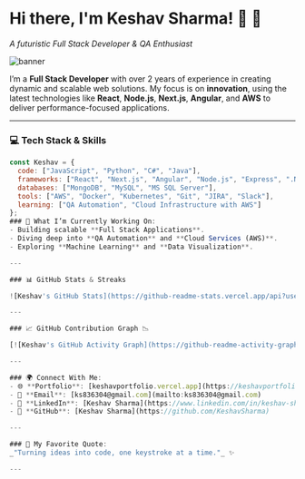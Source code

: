 # Hi there, I'm Keshav Sharma! 👋 🚀
_A futuristic Full Stack Developer & QA Enthusiast_

![banner](https://user-images.githubusercontent.com/Keshav4911/banner.jpg)

I’m a **Full Stack Developer** with over 2 years of experience in creating dynamic and scalable web solutions. My focus is on **innovation**, using the latest technologies like **React**, **Node.js**, **Next.js**, **Angular**, and **AWS** to deliver performance-focused applications. 

---

### 💻 Tech Stack & Skills
``` js
const Keshav = {
  code: ["JavaScript", "Python", "C#", "Java"],
  frameworks: ["React", "Next.js", "Angular", "Node.js", "Express", ".NET Core"],
  databases: ["MongoDB", "MySQL", "MS SQL Server"],
  tools: ["AWS", "Docker", "Kubernetes", "Git", "JIRA", "Slack"],
  learning: ["QA Automation", "Cloud Infrastructure with AWS"]
};
### 🚀 What I’m Currently Working On:
- Building scalable **Full Stack Applications**.
- Diving deep into **QA Automation** and **Cloud Services (AWS)**.
- Exploring **Machine Learning** and **Data Visualization**.

---

### 📊 GitHub Stats & Streaks

![Keshav's GitHub Stats](https://github-readme-stats.vercel.app/api?username=Keshav4911&show_icons=true&theme=radical)

---

### 📈 GitHub Contribution Graph 📉

[![Keshav's GitHub Activity Graph](https://github-readme-activity-graph.vercel.app/graph?username=Keshav4911&theme=react-dark&hide_border=true)](https://github.com/Keshav4911/github-readme-activity-graph)

---

### 🌍 Connect With Me:
- 🌐 **Portfolio**: [keshavportfolio.vercel.app](https://keshavportfolio.vercel.app)
- 📧 **Email**: [ks836304@gmail.com](mailto:ks836304@gmail.com)
- 🔗 **LinkedIn**: [Keshav Sharma](https://www.linkedin.com/in/keshav-sharma/)
- 🐙 **GitHub**: [Keshav Sharma](https://github.com/KeshavSharma)

---

### 🧠 My Favorite Quote:
_"Turning ideas into code, one keystroke at a time."_ ✨

---


